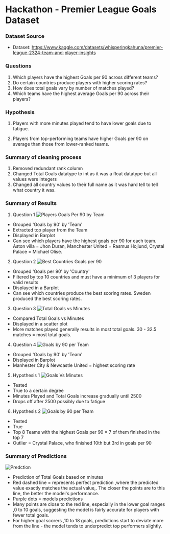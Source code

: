 # Hackathon - Premier League Goals Dataset

### Dataset Source

- Dataset: https://www.kaggle.com/datasets/whisperingkahuna/premier-league-2324-team-and-player-insights

### Questions

1. Which players have the highest Goals per 90 across different teams?
2. Do certain countries produce players with higher scoring rates?
3. How does total goals vary by number of matches played?
4. Which teams have the highest average Goals per 90 across their players?

### Hypothesis

1. Players with more minutes played tend to have lower goals due to fatigue.

2. Players from top-performing teams have higher Goals per 90 on average than those from lower-ranked teams.

### Summary of cleaning process

1. Removed redundant rank column
2. Changed Total Goals datatype to int as it was a float datatype but all values were integers
3. Changed all country values to their full name as it was hard tell to tell what country it was.

### Summary of Results 

1. Question 1 
  ![Players Goals Per 90 by Team](/Workspace/Users/corymb33@gmail.com/hackathon-data-cory/images/playersper90.PNG)
  - Grouped 'Goals by 90' by 'Team'
  - Extracted top player from the Team
  - Displayed in Barplot 
  - Can see which players have the highest goals per 90 for each team. Aston villa = Jhon Duran, Manchester United = Rasmus Hojlund, Crystal Palace = Michael Olise.
2. Question 2
  ![Best Countries Goals per 90](/Workspace/Users/corymb33@gmail.com/hackathon-data-cory/images/countriesper90.PNG)
  - Grouped 'Goals per 90' by 'Country'
  - Filtered by top 10 countries and must have a minimum of 3 players for valid results 
  - Displayed in a Barplot
  - Can see which countries produce the best scoring rates. Sweden produced the best scoring rates.
3. Question 3
  ![Total Goals vs Minutes](/Workspace/Users/corymb33@gmail.com/hackathon-data-cory/images/goalsvsmatches.PNG)
  - Compared Total Goals vs Minutes 
  - Displayed in a scatter plot
  - More matches played generally results in most total goals. 30 - 32.5 matches = most total goals. 
4. Question 4
  ![Goals by 90 per Team](/Workspace/Users/corymb33@gmail.com/hackathon-data-cory/images/teamsper90.PNG)
  - Grouped 'Goals by 90' by 'Team'
  - Displayed in Barplot
  - Manhester City & Newcastle United = highest scoring rate
5. Hypothesis 1
  ![Goals Vs Minutes](/Workspace/Users/corymb33@gmail.com/hackathon-data-cory/images/goalsvsmatches.PNG)
  - Tested
  - True to a certain degree
  - Minutes Played and Total Goals increase gradually until 2500 
  - Drops off after 2500 possibly due to fatigue
6. Hypothesis 2
  ![Goals by 90 per Team](/Workspace/Users/corymb33@gmail.com/hackathon-data-cory/images/teamsper90.PNG)
  - Tested
  - True
  - Top 8 Teams with the highest Goals per 90 = 7 of them finished in the top 7
  - Outlier = Crystal Palace, who finished 10th but 3rd in goals per 90

### Summary of Predictions
  ![Predction](/Workspace/Users/corymb33@gmail.com/hackathon-data-cory/images/prediction.PNG)
  - Prediction of Total Goals based on minutes
 - Red dashed line = represents perfect prediction ,where the predicted value exactly matches the actual value,. The closer the points are to this line, the better the model's performance.
 - Purple dots = models predictions
 - Many points are close to the red line, especially in the lower goal ranges ,0 to 10 goals, suggesting the model is fairly accurate for players with fewer total goals.
  - For higher goal scorers ,10 to 18 goals, predictions start to deviate more from the line - the model tends to underpredict top performers slightly.


